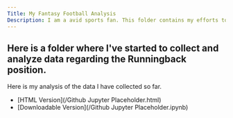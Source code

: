 ```yaml
---
Title: My Fantasy Football Analysis
Description: I am a avid sports fan. This folder contains my efforts to apply what I learn in school torwards one of my biggest hobbies: Fantasy Football.
---
```


Here is a folder where I've started to collect and analyze data regarding the Runningback position.
- 

Here is my analysis of the data I have collected so far.
- [HTML Version](/Github Jupyter Placeholder.html)
- [Downloadable Version](/Github Jupyter Placeholder.ipynb)
